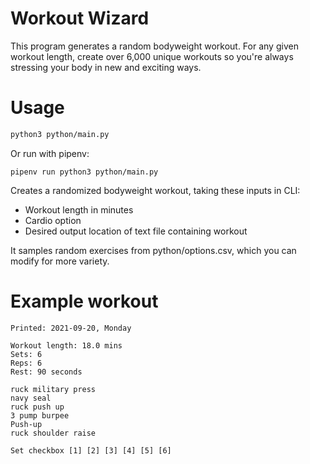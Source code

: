 # Workout Wizard
This program generates a random bodyweight workout. For any given workout length, create over 6,000 unique workouts so you're always stressing your body in new and exciting ways.


# Usage
```bash
python3 python/main.py
```
Or run with pipenv:
```
pipenv run python3 python/main.py
```

Creates a randomized bodyweight workout, taking these inputs in CLI:

- Workout length in minutes
- Cardio option
- Desired output location of text file containing workout

It samples random exercises from python/options.csv, which you can modify for more variety.

# Example workout

```
Printed: 2021-09-20, Monday

Workout length: 18.0 mins 
Sets: 6 
Reps: 6 
Rest: 90 seconds 
 
ruck military press
navy seal
ruck push up
3 pump burpee
Push-up
ruck shoulder raise

Set checkbox [1] [2] [3] [4] [5] [6] 
```
